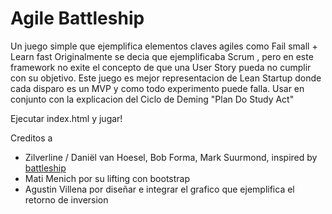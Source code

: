 # Agile Battleship

Un juego simple que ejemplifica elementos claves agiles como Fail small + Learn fast
Originalmente se decia que ejemplificaba Scrum , pero en este framework no exite el concepto
de que una User Story pueda no cumplir con su objetivo. Este juego es mejor representacion
de Lean Startup donde cada disparo es un MVP y como todo experimento puede falla.
Usar en conjunto con la explicacion del Ciclo de Deming "Plan Do Study Act"


Ejecutar index.html y jugar!

Creditos a 
+ Zilverline / Daniël van Hoesel, Bob Forma, Mark Suurmond, inspired by  [battleship](https://github.com/zilverline/battleship)
+ Mati Menich por su lifting con bootstrap
+ Agustin Villena por diseñar e integrar el grafico que ejemplifica el retorno de inversion

